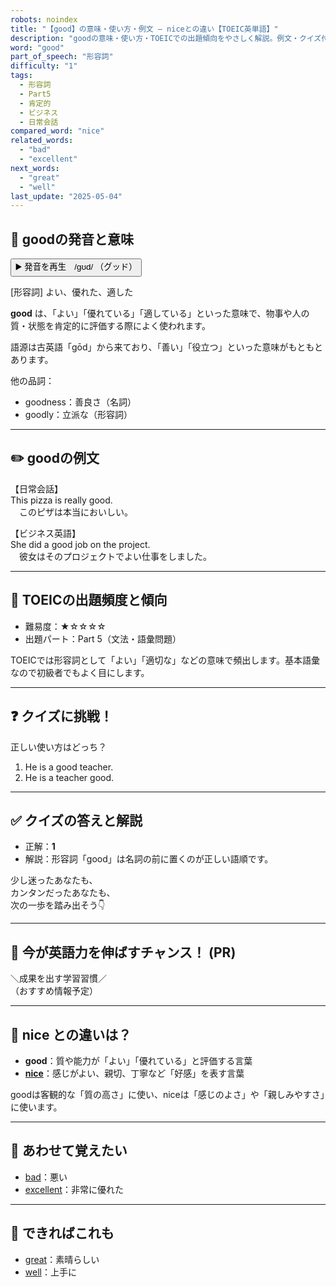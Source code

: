 ```yaml
---
robots: noindex
title: "【good】の意味・使い方・例文 ― niceとの違い【TOEIC英単語】"
description: "goodの意味・使い方・TOEICでの出題傾向をやさしく解説。例文・クイズ付きでniceとの違いもわかりやすく学べます。"
word: "good"
part_of_speech: "形容詞"
difficulty: "1"
tags:
  - 形容詞
  - Part5
  - 肯定的
  - ビジネス
  - 日常会話
compared_word: "nice"
related_words:
  - "bad"
  - "excellent"
next_words:
  - "great"
  - "well"
last_update: "2025-05-04"
---
```


## 🔰 goodの発音と意味

<button class="play-audio" onclick="playTTS('good')">
  <span class="play-audio-main">
    ▶️ 発音を再生　/gʊd/
  </span>
  <span class="play-audio-sub">
    （グッド）
  </span>
</button>

[形容詞] よい、優れた、適した

**good** は、「よい」「優れている」「適している」といった意味で、物事や人の質・状態を肯定的に評価する際によく使われます。

語源は古英語「gōd」から来ており、「善い」「役立つ」といった意味がもともとあります。

他の品詞：  
- goodness：善良さ（名詞）
- goodly：立派な（形容詞）

---

## ✏️ goodの例文

【日常会話】  
This pizza is really good.  
　このピザは本当においしい。

【ビジネス英語】  
She did a good job on the project.  
　彼女はそのプロジェクトでよい仕事をしました。

---

## 🎯 TOEICの出題頻度と傾向

- 難易度：★☆☆☆☆
- 出題パート：Part 5（文法・語彙問題）

TOEICでは形容詞として「よい」「適切な」などの意味で頻出します。基本語彙なので初級者でもよく目にします。

---

## ❓ クイズに挑戦！

正しい使い方はどっち？

1. He is a good teacher.  
2. He is a teacher good.

---

## ✅ クイズの答えと解説

- 正解：**1**
- 解説：形容詞「good」は名詞の前に置くのが正しい語順です。

少し迷ったあなたも、  
カンタンだったあなたも、  
次の一歩を踏み出そう👇️

---

## 🚀 今が英語力を伸ばすチャンス！ (PR)

<div class="info-center">
＼成果を出す学習習慣／<br>  
（おすすめ情報予定）
</div>

---

## 🤔  nice との違いは？

- **good**：質や能力が「よい」「優れている」と評価する言葉
- **[nice](/word/nice)**：感じがよい、親切、丁寧など「好感」を表す言葉

goodは客観的な「質の高さ」に使い、niceは「感じのよさ」や「親しみやすさ」に使います。

---

## 🧩 あわせて覚えたい

- [bad](/word/bad)：悪い
- [excellent](/word/excellent)：非常に優れた

---

## 📖 できればこれも

- [great](/word/great)：素晴らしい
- [well](/word/well)：上手に

<!-- cvid: aid20_bid26 -->

